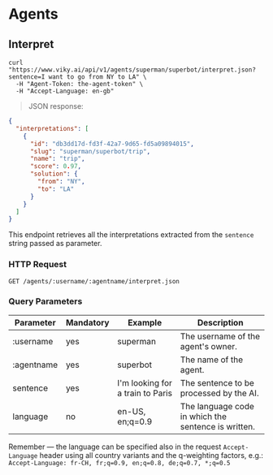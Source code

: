 # Agents

## Interpret

```shell
curl "https://www.viky.ai/api/v1/agents/superman/superbot/interpret.json?sentence=I want to go from NY to LA" \
  -H "Agent-Token: the-agent-token" \
  -H "Accept-Language: en-gb"
```

> JSON response:

```json
{
  "interpretations": [
    {
      "id": "db3dd17d-fd3f-42a7-9d65-fd5a09894015",
      "slug": "superman/superbot/trip",
      "name": "trip",
      "score": 0.97,
      "solution": {
        "from": "NY",
        "to": "LA"
      }
    }
  ]
}
```

This endpoint retrieves all the interpretations extracted from the `sentence` string passed as parameter.

### HTTP Request

`GET /agents/:username/:agentname/interpret.json`

### Query Parameters


<table>
  <thead>
    <tr>
      <th>Parameter</th>
      <th>Mandatory</th>
      <th>Example</th>
      <th>Description</th>
    </tr>
  </thead>
  <tbody>
    <tr>
      <td>:username</td>
      <td>yes</td>
      <td>superman</td>
      <td>The username of the agent's owner.</td>
    </tr>
    <tr>
      <td>:agentname</td>
      <td>yes</td>
      <td>superbot</td>
      <td>The name of the agent.</td>
    </tr>
    <tr>
      <td>sentence</td>
      <td>yes</td>
      <td>I'm looking for a train to Paris</td>
      <td>The sentence to be processed by the AI.</td>
    </tr>
    <tr>
      <td>language</td>
      <td>no</td>
      <td>en-US, en;q=0.9</td>
      <td>The language code in which the sentence is written.</td>
    </tr>
  </tbody>
</table>

<aside class="notice">
  Remember — the language can be specified also in the request <code>Accept-Language</code> header using all country variants and the q-weighting factors, e.g.: <code>Accept-Language: fr-CH, fr;q=0.9, en;q=0.8, de;q=0.7, *;q=0.5</code>
</aside>
